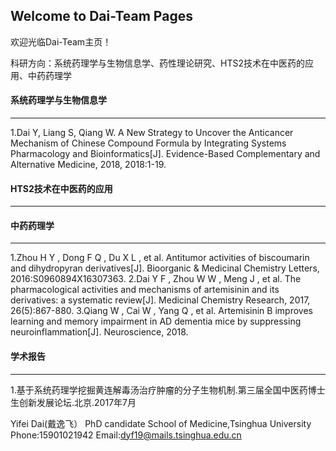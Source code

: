 ## Welcome to Dai-Team Pages

欢迎光临Dai-Team主页！

科研方向：系统药理学与生物信息学、药性理论研究、HTS2技术在中医药的应用、中药药理学

#### 系统药理学与生物信息学
-------------
1.Dai Y, Liang S, Qiang W. A New Strategy to Uncover the Anticancer Mechanism of Chinese Compound Formula by Integrating Systems Pharmacology and Bioinformatics[J]. Evidence-Based Complementary and Alternative Medicine, 2018, 2018:1-19.


#### HTS2技术在中医药的应用
-------------------




#### 中药药理学
----------------------
1.Zhou H Y , Dong F Q , Du X L , et al. Antitumor activities of biscoumarin and dihydropyran derivatives[J]. Bioorganic & Medicinal Chemistry Letters, 2016:S0960894X16307363.
2.Dai Y F , Zhou W W , Meng J , et al. The pharmacological activities and mechanisms of artemisinin and its derivatives: a systematic review[J]. Medicinal Chemistry Research, 2017, 26(5):867-880.
3.Qiang W , Cai W , Yang Q , et al. Artemisinin B improves learning and memory impairment in AD dementia mice by suppressing neuroinflammation[J]. Neuroscience, 2018.


#### 学术报告
-----------------
1.基于系统药理学挖掘黄连解毒汤治疗肿瘤的分子生物机制.第三届全国中医药博士生创新发展论坛.北京.2017年7月


Yifei Dai(戴逸飞）
PhD candidate
School of Medicine,Tsinghua University
Phone:15901021942
Email:dyf19@mails.tsinghua.edu.cn
